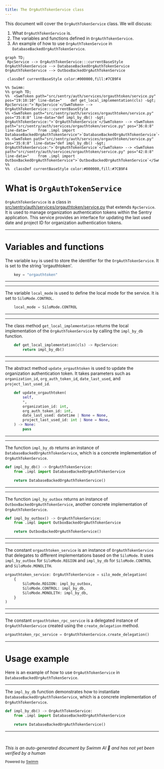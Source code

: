 ```yaml
---
title: The OrgAuthTokenService class
---
```

This document will cover the <SwmToken path="src/sentry/auth/services/orgauthtoken/service.py" pos="35:8:8" line-data="def impl_by_db() -&gt; OrgAuthTokenService:">`OrgAuthTokenService`</SwmToken> class. We will discuss:

1. What <SwmToken path="src/sentry/auth/services/orgauthtoken/service.py" pos="35:8:8" line-data="def impl_by_db() -&gt; OrgAuthTokenService:">`OrgAuthTokenService`</SwmToken> is.
2. The variables and functions defined in <SwmToken path="src/sentry/auth/services/orgauthtoken/service.py" pos="35:8:8" line-data="def impl_by_db() -&gt; OrgAuthTokenService:">`OrgAuthTokenService`</SwmToken>.
3. An example of how to use <SwmToken path="src/sentry/auth/services/orgauthtoken/service.py" pos="35:8:8" line-data="def impl_by_db() -&gt; OrgAuthTokenService:">`OrgAuthTokenService`</SwmToken> in <SwmToken path="src/sentry/auth/services/orgauthtoken/service.py" pos="36:8:8" line-data="    from .impl import DatabaseBackedOrgAuthTokenService">`DatabaseBackedOrgAuthTokenService`</SwmToken>.

```mermaid
graph TD;
 RpcService --> OrgAuthTokenService:::currentBaseStyle
OrgAuthTokenService --> DatabaseBackedOrgAuthTokenService
OrgAuthTokenService --> OutboxBackedOrgAuthTokenService

 classDef currentBaseStyle color:#000000,fill:#7CB9F4

%% Swimm:
%% graph TD;
%%  <SwmToken path="src/sentry/auth/services/orgauthtoken/service.py" pos="19:10:10" line-data="    def get_local_implementation(cls) -&gt; RpcService:">`RpcService`</SwmToken> --> OrgAuthTokenService:::currentBaseStyle
%% <SwmToken path="src/sentry/auth/services/orgauthtoken/service.py" pos="35:8:8" line-data="def impl_by_db() -&gt; OrgAuthTokenService:">`OrgAuthTokenService`</SwmToken> --> <SwmToken path="src/sentry/auth/services/orgauthtoken/service.py" pos="36:8:8" line-data="    from .impl import DatabaseBackedOrgAuthTokenService">`DatabaseBackedOrgAuthTokenService`</SwmToken>
%% <SwmToken path="src/sentry/auth/services/orgauthtoken/service.py" pos="35:8:8" line-data="def impl_by_db() -&gt; OrgAuthTokenService:">`OrgAuthTokenService`</SwmToken> --> <SwmToken path="src/sentry/auth/services/orgauthtoken/service.py" pos="42:8:8" line-data="    from .impl import OutboxBackedOrgAuthTokenService">`OutboxBackedOrgAuthTokenService`</SwmToken>
%% 
%%  classDef currentBaseStyle color:#000000,fill:#7CB9F4
```

# What is <SwmToken path="src/sentry/auth/services/orgauthtoken/service.py" pos="35:8:8" line-data="def impl_by_db() -&gt; OrgAuthTokenService:">`OrgAuthTokenService`</SwmToken>

<SwmToken path="src/sentry/auth/services/orgauthtoken/service.py" pos="35:8:8" line-data="def impl_by_db() -&gt; OrgAuthTokenService:">`OrgAuthTokenService`</SwmToken> is a class in <SwmPath>[src/sentry/auth/services/orgauthtoken/service.py](src/sentry/auth/services/orgauthtoken/service.py)</SwmPath> that extends <SwmToken path="src/sentry/auth/services/orgauthtoken/service.py" pos="19:10:10" line-data="    def get_local_implementation(cls) -&gt; RpcService:">`RpcService`</SwmToken>. It is used to manage organization authentication tokens within the Sentry application. This service provides an interface for updating the last used date and project ID for organization authentication tokens.

<SwmSnippet path="/src/sentry/auth/services/orgauthtoken/service.py" line="15">

---

# Variables and functions

The variable <SwmToken path="src/sentry/auth/services/orgauthtoken/service.py" pos="15:1:1" line-data="    key = &quot;orgauthtoken&quot;">`key`</SwmToken> is used to store the identifier for the <SwmToken path="src/sentry/auth/services/orgauthtoken/service.py" pos="35:8:8" line-data="def impl_by_db() -&gt; OrgAuthTokenService:">`OrgAuthTokenService`</SwmToken>. It is set to the string 'orgauthtoken'.

```python
    key = "orgauthtoken"
```

---

</SwmSnippet>

<SwmSnippet path="/src/sentry/auth/services/orgauthtoken/service.py" line="16">

---

The variable <SwmToken path="src/sentry/auth/services/orgauthtoken/service.py" pos="16:1:1" line-data="    local_mode = SiloMode.CONTROL">`local_mode`</SwmToken> is used to define the local mode for the service. It is set to <SwmToken path="src/sentry/auth/services/orgauthtoken/service.py" pos="16:5:7" line-data="    local_mode = SiloMode.CONTROL">`SiloMode.CONTROL`</SwmToken>.

```python
    local_mode = SiloMode.CONTROL
```

---

</SwmSnippet>

<SwmSnippet path="/src/sentry/auth/services/orgauthtoken/service.py" line="19">

---

The class method <SwmToken path="src/sentry/auth/services/orgauthtoken/service.py" pos="19:3:3" line-data="    def get_local_implementation(cls) -&gt; RpcService:">`get_local_implementation`</SwmToken> returns the local implementation of the <SwmToken path="src/sentry/auth/services/orgauthtoken/service.py" pos="35:8:8" line-data="def impl_by_db() -&gt; OrgAuthTokenService:">`OrgAuthTokenService`</SwmToken> by calling the <SwmToken path="src/sentry/auth/services/orgauthtoken/service.py" pos="20:3:3" line-data="        return impl_by_db()">`impl_by_db`</SwmToken> function.

```python
    def get_local_implementation(cls) -> RpcService:
        return impl_by_db()
```

---

</SwmSnippet>

<SwmSnippet path="/src/sentry/auth/services/orgauthtoken/service.py" line="24">

---

The abstract method <SwmToken path="src/sentry/auth/services/orgauthtoken/service.py" pos="24:3:3" line-data="    def update_orgauthtoken(">`update_orgauthtoken`</SwmToken> is used to update the organization authentication token. It takes parameters such as <SwmToken path="src/sentry/auth/services/orgauthtoken/service.py" pos="27:1:1" line-data="        organization_id: int,">`organization_id`</SwmToken>, <SwmToken path="src/sentry/auth/services/orgauthtoken/service.py" pos="28:1:1" line-data="        org_auth_token_id: int,">`org_auth_token_id`</SwmToken>, <SwmToken path="src/sentry/auth/services/orgauthtoken/service.py" pos="29:1:1" line-data="        date_last_used: datetime | None = None,">`date_last_used`</SwmToken>, and <SwmToken path="src/sentry/auth/services/orgauthtoken/service.py" pos="30:1:1" line-data="        project_last_used_id: int | None = None,">`project_last_used_id`</SwmToken>.

```python
    def update_orgauthtoken(
        self,
        *,
        organization_id: int,
        org_auth_token_id: int,
        date_last_used: datetime | None = None,
        project_last_used_id: int | None = None,
    ) -> None:
        pass
```

---

</SwmSnippet>

<SwmSnippet path="/src/sentry/auth/services/orgauthtoken/service.py" line="35">

---

The function <SwmToken path="src/sentry/auth/services/orgauthtoken/service.py" pos="35:2:2" line-data="def impl_by_db() -&gt; OrgAuthTokenService:">`impl_by_db`</SwmToken> returns an instance of <SwmToken path="src/sentry/auth/services/orgauthtoken/service.py" pos="36:8:8" line-data="    from .impl import DatabaseBackedOrgAuthTokenService">`DatabaseBackedOrgAuthTokenService`</SwmToken>, which is a concrete implementation of <SwmToken path="src/sentry/auth/services/orgauthtoken/service.py" pos="35:8:8" line-data="def impl_by_db() -&gt; OrgAuthTokenService:">`OrgAuthTokenService`</SwmToken>.

```python
def impl_by_db() -> OrgAuthTokenService:
    from .impl import DatabaseBackedOrgAuthTokenService

    return DatabaseBackedOrgAuthTokenService()
```

---

</SwmSnippet>

<SwmSnippet path="/src/sentry/auth/services/orgauthtoken/service.py" line="41">

---

The function <SwmToken path="src/sentry/auth/services/orgauthtoken/service.py" pos="41:2:2" line-data="def impl_by_outbox() -&gt; OrgAuthTokenService:">`impl_by_outbox`</SwmToken> returns an instance of <SwmToken path="src/sentry/auth/services/orgauthtoken/service.py" pos="42:8:8" line-data="    from .impl import OutboxBackedOrgAuthTokenService">`OutboxBackedOrgAuthTokenService`</SwmToken>, another concrete implementation of <SwmToken path="src/sentry/auth/services/orgauthtoken/service.py" pos="41:8:8" line-data="def impl_by_outbox() -&gt; OrgAuthTokenService:">`OrgAuthTokenService`</SwmToken>.

```python
def impl_by_outbox() -> OrgAuthTokenService:
    from .impl import OutboxBackedOrgAuthTokenService

    return OutboxBackedOrgAuthTokenService()
```

---

</SwmSnippet>

<SwmSnippet path="/src/sentry/auth/services/orgauthtoken/service.py" line="49">

---

The constant <SwmToken path="src/sentry/auth/services/orgauthtoken/service.py" pos="49:0:0" line-data="orgauthtoken_service: OrgAuthTokenService = silo_mode_delegation(">`orgauthtoken_service`</SwmToken> is an instance of <SwmToken path="src/sentry/auth/services/orgauthtoken/service.py" pos="49:3:3" line-data="orgauthtoken_service: OrgAuthTokenService = silo_mode_delegation(">`OrgAuthTokenService`</SwmToken> that delegates to different implementations based on the <SwmToken path="src/sentry/auth/services/orgauthtoken/service.py" pos="51:1:1" line-data="        SiloMode.REGION: impl_by_outbox,">`SiloMode`</SwmToken>. It uses <SwmToken path="src/sentry/auth/services/orgauthtoken/service.py" pos="51:6:6" line-data="        SiloMode.REGION: impl_by_outbox,">`impl_by_outbox`</SwmToken> for <SwmToken path="src/sentry/auth/services/orgauthtoken/service.py" pos="51:1:3" line-data="        SiloMode.REGION: impl_by_outbox,">`SiloMode.REGION`</SwmToken> and <SwmToken path="src/sentry/auth/services/orgauthtoken/service.py" pos="52:6:6" line-data="        SiloMode.CONTROL: impl_by_db,">`impl_by_db`</SwmToken> for <SwmToken path="src/sentry/auth/services/orgauthtoken/service.py" pos="52:1:3" line-data="        SiloMode.CONTROL: impl_by_db,">`SiloMode.CONTROL`</SwmToken> and <SwmToken path="src/sentry/auth/services/orgauthtoken/service.py" pos="53:1:3" line-data="        SiloMode.MONOLITH: impl_by_db,">`SiloMode.MONOLITH`</SwmToken>.

```python
orgauthtoken_service: OrgAuthTokenService = silo_mode_delegation(
    {
        SiloMode.REGION: impl_by_outbox,
        SiloMode.CONTROL: impl_by_db,
        SiloMode.MONOLITH: impl_by_db,
    }
)
```

---

</SwmSnippet>

<SwmSnippet path="/src/sentry/auth/services/orgauthtoken/service.py" line="58">

---

The constant <SwmToken path="src/sentry/auth/services/orgauthtoken/service.py" pos="58:0:0" line-data="orgauthtoken_rpc_service = OrgAuthTokenService.create_delegation()">`orgauthtoken_rpc_service`</SwmToken> is a delegated instance of <SwmToken path="src/sentry/auth/services/orgauthtoken/service.py" pos="58:4:4" line-data="orgauthtoken_rpc_service = OrgAuthTokenService.create_delegation()">`OrgAuthTokenService`</SwmToken> created using the <SwmToken path="src/sentry/auth/services/orgauthtoken/service.py" pos="58:6:6" line-data="orgauthtoken_rpc_service = OrgAuthTokenService.create_delegation()">`create_delegation`</SwmToken> method.

```python
orgauthtoken_rpc_service = OrgAuthTokenService.create_delegation()
```

---

</SwmSnippet>

# Usage example

Here is an example of how to use <SwmToken path="src/sentry/auth/services/orgauthtoken/service.py" pos="35:8:8" line-data="def impl_by_db() -&gt; OrgAuthTokenService:">`OrgAuthTokenService`</SwmToken> in <SwmToken path="src/sentry/auth/services/orgauthtoken/service.py" pos="36:8:8" line-data="    from .impl import DatabaseBackedOrgAuthTokenService">`DatabaseBackedOrgAuthTokenService`</SwmToken>.

<SwmSnippet path="/src/sentry/auth/services/orgauthtoken/service.py" line="35">

---

The <SwmToken path="src/sentry/auth/services/orgauthtoken/service.py" pos="35:2:2" line-data="def impl_by_db() -&gt; OrgAuthTokenService:">`impl_by_db`</SwmToken> function demonstrates how to instantiate <SwmToken path="src/sentry/auth/services/orgauthtoken/service.py" pos="36:8:8" line-data="    from .impl import DatabaseBackedOrgAuthTokenService">`DatabaseBackedOrgAuthTokenService`</SwmToken>, which is a concrete implementation of <SwmToken path="src/sentry/auth/services/orgauthtoken/service.py" pos="35:8:8" line-data="def impl_by_db() -&gt; OrgAuthTokenService:">`OrgAuthTokenService`</SwmToken>.

```python
def impl_by_db() -> OrgAuthTokenService:
    from .impl import DatabaseBackedOrgAuthTokenService

    return DatabaseBackedOrgAuthTokenService()
```

---

</SwmSnippet>

&nbsp;

*This is an auto-generated document by Swimm AI 🌊 and has not yet been verified by a human*

<SwmMeta version="3.0.0" repo-id="Z2l0aHViJTNBJTNBc2VudHJ5LWRlbW8tMSUzQSUzQVN3aW1tLURlbW8=" repo-name="sentry-demo-1" doc-type="class"><sup>Powered by [Swimm](/)</sup></SwmMeta>

